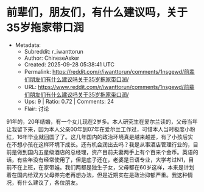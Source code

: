 # 前辈们，朋友们，有什么建议吗，关于35岁拖家带口润

- Metadata:
  - Subreddit: r_iwanttorun
  - Author: ChineseAsker
  - Created: 2025-09-28 05:38:41 UTC
  - Permalink: https://reddit.com/r/iwanttorun/comments/1nsgewd/前辈们朋友们有什么建议吗关于35岁拖家带口润/
  - URL: https://www.reddit.com/r/iwanttorun/comments/1nsgewd/前辈们朋友们有什么建议吗关于35岁拖家带口润/
  - Ups: 9 | Ratio: 0.72 | Comments: 24
  - Flair: 讨论


91年的，20年结婚，有一个女儿现在2岁多。本人研究生在爱尔兰读的，父母当年让我留下来，因为本人父亲00年到07年在爱尔兰工作过，可惜本人当时极度小粉红，16年毕业就回国了了。这几年国内的政治环境真是越来越差，有了小孩后实在不想小孩在这样环境下成长。还有机会润出去吗？我是从事酒店管理行业的，目前是做到国内五星级酒店的总经理，资产目前夫妻两手上有个百来个金币。英语的话，有些年没有经常使用了，但是底子还在，老婆是日语专业，大学考过N1，目前不在上班，在家带娃。我们两都是独生子女，父母都在60岁这样，本来是计划着在国内给双方父母养完老再想办法，但是近期实在是政治抑郁严重。我这种情况，有什么建议了，各位朋友。

